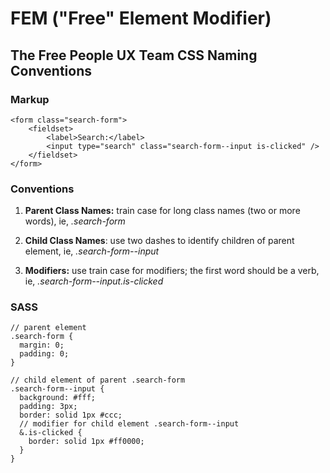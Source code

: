 # FEM ("Free" Element Modifier)

##  The Free People UX Team CSS Naming Conventions

### Markup
    <form class="search-form">
        <fieldset>
            <label>Search:</label>
            <input type="search" class="search-form--input is-clicked" />
        </fieldset>
    </form>

### Conventions

1. **Parent Class Names:** train case for long class names (two or more words), ie, *.search-form*

2. **Child Class Names**: use two dashes to identify children of parent element, ie, *.search-form--input*

3. **Modifiers:** use train case for modifiers; the first word should be a verb, ie, *.search-form--input.is-clicked*

### SASS
    // parent element
    .search-form {
      margin: 0;
      padding: 0;
    }

    // child element of parent .search-form
    .search-form--input {
      background: #fff;
      padding: 3px;
      border: solid 1px #ccc;
      // modifier for child element .search-form--input
      &.is-clicked {
        border: solid 1px #ff0000;
      }
    }